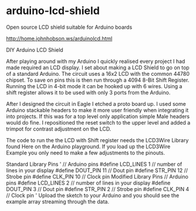 # arduino-lcd-shield
Open source LCD shield suitable for Arduino boards

http://home.johnhobson.ws/arduinolcd.html

DIY Arduino LCD Shield

After playing around with my Arduino I quickly realised every project I had made required an LCD display. I set about making a LCD Shield to go on top of a standard Arduino. The circuit uses a 16x2 LCD with the common 44780 chipset. To save on pins this is then run through a 4094 8-Bit Shift Register. Running the LCD in 4-bit mode it can be hooked up with 6 wires. Using a shift register allows it to be used with only 3 ports from the Arduino.

After I designed the circuit in Eagle I etched a proto board up. I used some Arduino stackable headers to make it more user friendly when integrating it into projects. If this was for a top level only application simple Male headers would do fine. I repositioned the reset switch to the upper level and added a trimpot for contrast adjustment on the LCD.

The code to run the the LCD with Shift register needs the LCD3Wire Library found Here on the Arduino playground. If you load up the LCD3Wire Example you only need to make a few adjustments to the pinouts.

Standard Library Pins
'
// Arduino pins
#define LCD_LINES 1  // number of lines in your display
#define DOUT_PIN  11  // Dout pin
#define STR_PIN   12  // Strobe pin
#define CLK_PIN   10  // Clock pin
Modified Library Pins
// Arduino pins
#define LCD_LINES 2  // number of lines in your display
#define DOUT_PIN  3  // Dout pin
#define STR_PIN   2  // Strobe pin
#define CLK_PIN   4  // Clock pin
'
Upload the sketch to your Arduino and you should see the example array streaming through the data.
